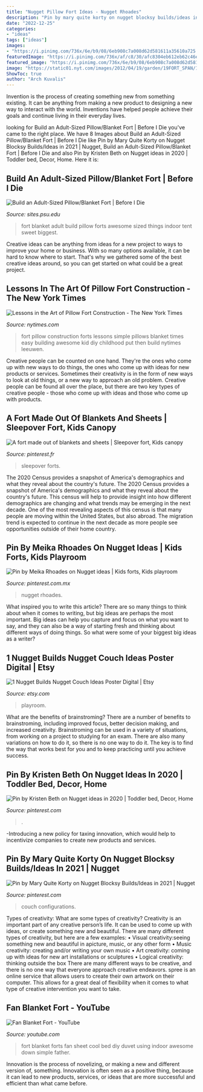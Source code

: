 ```yaml
---
title: "Nugget Pillow Fort Ideas - Nugget Rhoades"
description: "Pin by mary quite korty on nugget blocksy builds/ideas in 2021"
date: "2022-12-25"
categories:
- "ideas"
tags: ["ideas"]
images:
- "https://i.pinimg.com/736x/6e/b9/08/6eb908c7a008d62d581611a35610a725.jpg"
featuredImage: "https://i.pinimg.com/736x/af/c8/30/afc8304eb612eb62c46eb2e41d7f153e.jpg"
featured_image: "https://i.pinimg.com/736x/6e/b9/08/6eb908c7a008d62d581611a35610a725.jpg"
image: "https://static01.nyt.com/images/2012/04/19/garden/19FORT_SPAN/19Jp-Fort1-superJumbo.jpg"
ShowToc: true
author: "Arch Kuvalis"
---
```



Invention is the process of creating something new from something existing. It can be anything from making a new product to designing a new way to interact with the world. Inventions have helped people achieve their goals and continue living in their everyday lives.

	

		
looking for Build an Adult-Sized Pillow/Blanket Fort | Before I Die you've came to the right place. We have 8 Images about Build an Adult-Sized Pillow/Blanket Fort | Before I Die like Pin by Mary Quite Korty on Nugget Blocksy Builds/Ideas in 2021 | Nugget, Build an Adult-Sized Pillow/Blanket Fort | Before I Die and also Pin by Kristen Beth on Nugget ideas in 2020 | Toddler bed, Decor, Home. Here it is:
		
    
## Build An Adult-Sized Pillow/Blanket Fort | Before I Die

<img loading=lazy src="http://sites.psu.edu/bucketlist/wp-content/uploads/sites/6500/2013/12/blanketfort.jpg" onerror="this.onerror=null;this.src='https://tse2.mm.bing.net/th?id=OIP.UqZp3_XDSmIXPNUmT8P0gAHaE8&amp;pid=15.1';" alt="Build an Adult-Sized Pillow/Blanket Fort | Before I Die">

_Source: sites.psu.edu_

>fort blanket adult build pillow forts awesome sized things indoor tent sweet biggest. 

	

Creative ideas can be anything from ideas for a new project to ways to improve your home or business. With so many options available, it can be hard to know where to start. That's why we gathered some of the best creative ideas around, so you can get started on what could be a great project.

    
## Lessons In The Art Of Pillow Fort Construction - The New York Times

<img loading=lazy src="https://static01.nyt.com/images/2012/04/19/garden/19FORT_SPAN/19Jp-Fort1-superJumbo.jpg" onerror="this.onerror=null;this.src='https://tse3.mm.bing.net/th?id=OIP.Ak5LEquLUzkqNmgKvsCAVAHaE7&amp;pid=15.1';" alt="Lessons in the Art of Pillow Fort Construction - The New York Times">

_Source: nytimes.com_

>fort pillow construction forts lessons simple pillows blanket times easy building awesome kid diy childhood put then build nytimes leeuwen. 

	

Creative people can be counted on one hand. They're the ones who come up with new ways to do things, the ones who come up with ideas for new products or services. Sometimes their creativity is in the form of new ways to look at old things, or a new way to approach an old problem. Creative people can be found all over the place, but there are two key types of creative people - those who come up with ideas and those who come up with products.

    
## A Fort Made Out Of Blankets And Sheets | Sleepover Fort, Kids Canopy

<img loading=lazy src="https://i.pinimg.com/736x/be/a5/1a/bea51a40a8c6729eb8b180499e75b3ba--forts-blankets.jpg" onerror="this.onerror=null;this.src='https://tse4.mm.bing.net/th?id=OIP.vnWUitzBue9dbx_s2XIDgQHaFj&amp;pid=15.1';" alt="A fort made out of blankets and sheets | Sleepover fort, Kids canopy">

_Source: pinterest.fr_

>sleepover forts. 

	

The 2020 Census provides a snapshot of America's demographics and what they reveal about the country's future.
The 2020 Census provides a snapshot of America's demographics and what they reveal about the country's future. This census will help to provide insight into how different demographics are changing and what trends may be emerging in the next decade. One of the most revealing aspects of this census is that many people are moving within the United States, but also abroad. The migration trend is expected to continue in the next decade as more people see opportunities outside of their home country.

    
## Pin By Meika Rhoades On Nugget Ideas | Kids Forts, Kids Playroom

<img loading=lazy src="https://i.pinimg.com/736x/6e/b9/08/6eb908c7a008d62d581611a35610a725.jpg" onerror="this.onerror=null;this.src='https://tse2.mm.bing.net/th?id=OIP.ZPXfWn1m5HrFUsOmH2onlQHaNK&amp;pid=15.1';" alt="Pin by Meika Rhoades on Nugget ideas | Kids forts, Kids playroom">

_Source: pinterest.com.mx_

>nugget rhoades. 

	

What inspired you to write this article?
There are so many things to think about when it comes to writing, but big ideas are perhaps the most important. Big ideas can help you capture and focus on what you want to say, and they can also be a way of starting fresh and thinking about different ways of doing things. So what were some of your biggest big ideas as a writer?

    
## 1 Nugget Builds Nugget Couch Ideas Poster Digital | Etsy

<img loading=lazy src="https://i.etsystatic.com/26974341/r/il/7ad4a8/2896279899/il_fullxfull.2896279899_rgvk.jpg" onerror="this.onerror=null;this.src='https://tse3.mm.bing.net/th?id=OIP.8oMyflljPQm7-h8_hJfnaAHaJQ&amp;pid=15.1';" alt="1 Nugget Builds Nugget Couch Ideas Poster Digital | Etsy">

_Source: etsy.com_

>playroom. 

	

What are the benefits of brainstroming?
There are a number of benefits to brainstroming, including improved focus, better decision making, and increased creativity. Brainstroming can be used in a variety of situations, from working on a project to studying for an exam. There are also many variations on how to do it, so there is no one way to do it. The key is to find the way that works best for you and to keep practicing until you achieve success.

    
## Pin By Kristen Beth On Nugget Ideas In 2020 | Toddler Bed, Decor, Home

<img loading=lazy src="https://i.pinimg.com/736x/af/c8/30/afc8304eb612eb62c46eb2e41d7f153e.jpg" onerror="this.onerror=null;this.src='https://tse2.mm.bing.net/th?id=OIP.1jBkH6ICxQfR2-enb3nfbQHaNL&amp;pid=15.1';" alt="Pin by Kristen Beth on Nugget ideas in 2020 | Toddler bed, Decor, Home">

_Source: pinterest.com_

>. 

	

-Introducing a new policy for taxing innovation, which would help to incentivize companies to create new products and services.

    
## Pin By Mary Quite Korty On Nugget Blocksy Builds/Ideas In 2021 | Nugget

<img loading=lazy src="https://i.pinimg.com/736x/5e/b0/ca/5eb0ca22f684010de98e0c08c8364a95.jpg" onerror="this.onerror=null;this.src='https://tse4.mm.bing.net/th?id=OIP.29uTuX6qz5Pw6V_E_sVPCgHaKT&amp;pid=15.1';" alt="Pin by Mary Quite Korty on Nugget Blocksy Builds/Ideas in 2021 | Nugget">

_Source: pinterest.com_

>couch configurations. 

	

Types of creativity: What are some types of creativity?
Creativity is an important part of any creative person’s life. It can be used to come up with ideas, or create something new and beautiful. There are many different types of creativity, but here are a few examples: 
• Visual creativity:seeing something new and beautiful in apicture, music, or any other form 
• Music creativity: creating and/or writing your own music 
• Art creativity: coming up with ideas for new art installations or sculptures 
• Logical creativity: thinking outside the box 
There are many different ways to be creative, and there is no one way that everyone approach creative endeavors. spree is an online service that allows users to create their own artwork on their computer. This allows for a great deal of flexibility when it comes to what type of creative intervention you want to take.

    
## Fan Blanket Fort - YouTube

<img loading=lazy src="https://i.ytimg.com/vi/6PDBpY5AtqQ/maxresdefault.jpg" onerror="this.onerror=null;this.src='https://tse2.mm.bing.net/th?id=OIP.5kbmWS4WzV-iEBOT3ojcqgHaEK&amp;pid=15.1';" alt="Fan Blanket Fort - YouTube">

_Source: youtube.com_

>fort blanket forts fan sheet cool bed diy duvet using indoor awesome down simple father. 

	

Innovation is the process of novelizing, or making a new and different version of, something. Innovation is often seen as a positive thing, because it can lead to new products, services, or ideas that are more successful and efficient than what came before.

